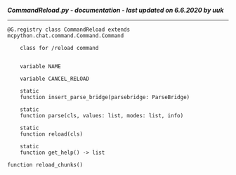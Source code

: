 ***CommandReload.py - documentation - last updated on 6.6.2020 by uuk***
___

    @G.registry class CommandReload extends mcpython.chat.command.Command.Command
        
        class for /reload command


        variable NAME

        variable CANCEL_RELOAD

        static
        function insert_parse_bridge(parsebridge: ParseBridge)

        static
        function parse(cls, values: list, modes: list, info)

        static
        function reload(cls)

        static
        function get_help() -> list

    function reload_chunks()